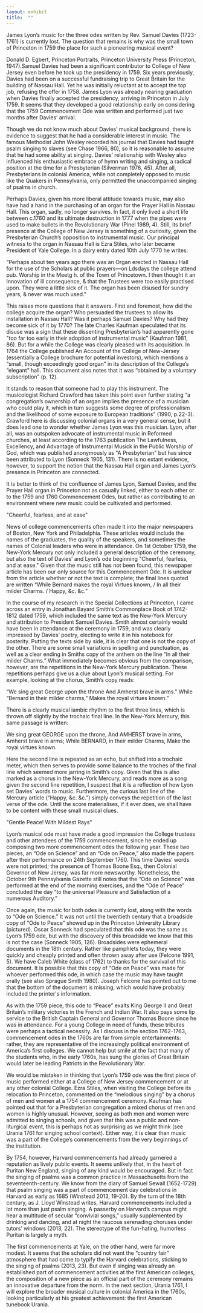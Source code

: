 ```yaml
---
layout: exhibit
title:  ""
---
```


James Lyon’s music for the three odes written by Rev. Samuel Davies (1723-1761) is currently lost. The question that remains is why was the small town of Princeton in 1759 the place for such a pioneering musical event? 

Donald D. Egbert, Princeton Portraits, Princeton University Press (Princeton, 1947).Samuel Davies had been a significant contributor to College of New Jersey even before he took up the presidency in 1759. Six years previously, Davies had been on a successful fundraising trip to Great Britain for the building of Nassau Hall. Yet he was initially reluctant at to accept the top job, refusing the offer in 1758. James Lyon was already nearing graduation when Davies finally accepted the presidency, arriving in Princeton in July 1759. It seems that they developed a good relationship early on considering that the 1759 Commencement Ode was written and performed just two months after Davies’ arrival.

Though we do not know much about Davies’ musical background, there is evidence to suggest that he had a considerable interest in music. The famous Methodist John Wesley recorded his journal that Davies had taught psalm singing to slaves (see Chase 1966, 80), so it is reasonable to assume that he had some ability at singing. Davies’ relationship with Wesley also influenced his enthusiastic embrace of hymn writing and singing, a radical position at the time for a Presbyterian (Silverman 1976, 45). After all, Presbyterians in colonial America, while not completely opposed to music like the Quakers in Pennsylvania, only permitted the unaccompanied singing of psalms in church. 

Perhaps Davies, given his more liberal attitude towards music, may also have had a hand in the purchasing of an organ for the Prayer Hall in Nassau Hall. This organ, sadly, no longer survives. In fact, it only lived a short life between c.1760 and its ultimate destruction in 1777 when the pipes were used to make bullets in the Revolutionary War (Pinel 1989, 4). Still, its brief presence at the College of New Jersey is something of a curiosity, given the Presbyterian Church’s opposition to instrumental music. Our principal witness to the organ in Nassau Hall is Ezra Stiles, who later became President of Yale College. In a dairy entry dated 10th July 1770 he writes:

“Perhaps about ten years ago there was an Organ erected in Nassau Hall for the use of the Scholars at public prayers—on Ldsdays the college attend pub. Worship in the Meetg h. of the Town of Princetown. I then thought it an Innovation of ill consequence, & that the Trustees were too easily practised upon. They were a little sick of it. The organ has been disused for sundry years, & never was much used."  

This raises more questions that it answers. First and foremost, how did the college acquire the organ? Who persuaded the trustees to allow its installation in Nassau Hall? Was it perhaps Samuel Davies? Why had they become sick of it by 1770? The late Charles Kaufman speculated that its disuse was a sign that these dissenting Presbyterian’s had apparently gone "too far too early in their adoption of instrumental music” (Kaufman 1981, 86). But for a while the College was clearly pleased with its acquisition. In 1764 the College published An Account of the College of New-Jersey (essentially a College brochure for potential investors), which mentions a “small, though exceedingly good organ” in its description of the College’s “elegant” hall. This document also notes that it was “obtained by a voluntary subscription” (p. 12).

It stands to reason that someone had to play this instrument. The musicologist Richard Crawford has taken this point even further stating “a congregation’s ownership of an organ implies the presence of a musician who could play it, which in turn suggests some degree of professionalism and the likelihood of some exposure to European traditions” (1990, p.22-3). Crawford here is discussing colonial organs in a very general sense, but it does lead one to wonder whether James Lyon was this musician. Lyon, after all, was an outspoken advocate of instrumental music in Reformed churches, at least according to the 1763 publication The Lawfulness, Excellency, and Advantage of Instrumental Musick in the Public Worship of God, which was published anonymously as "A Presbyterian" but has since been attributed to Lyon (Sonneck 1905, 131). There is no extant evidence, however, to support the notion that the Nassau Hall organ and James Lyon’s presence in Princeton are connected. 

It is better to think of the confluence of James Lyon, Samuel Davies, and the Prayer Hall organ in Princeton not as casually linked, either to each other or to the 1759 and 1760 Commencement Odes, but rather as contributing to an environment where new music could be cultivated and performed. 

"Cheerful, fearless, and at ease"

News of college commencements often made it into the major newspapers of Boston, New York and Philadelphia. These articles would include the names of the graduates, the quality of the speakers, and sometimes the names of Colonial leaders who were in attendance. On 1st October 1759, the New-York Mercury not only included a general description of the ceremony, but also the text of Davies’ and Lyon’s ode beginning "Cheerful, fearless, and at ease." Given that the music still has not been found, this newspaper article has been our only source for this Commencement Ode. It is unclear from the article whether or not the text is complete; the final lines quoted are written “While Bernard makes the royal Virtues known, / In all their milder Charms. / Happy, &c. &c.” 

In the course of my research in the Special Collections at Princeton, I came across an entry in Jonathan Bayard Smith’s Commonplace Book of 1742-1812 dated 1759, which included the same text as the New-York Mercury and attribution to President Samuel Davies. Smith almost certainly would have been in attendance at the ceremony in 1759, and was clearly impressed by Davies’ poetry, electing to write it in his notebook for posterity. Putting the texts side by side, it is clear that one is not the copy of the other. There are some small variations in spelling and punctuation, as well as a clear ending in Smiths copy of the anthem on the line “In all their milder Charms.” What immediately becomes obvious from the comparison, however, are the repetitions in the New-York Mercury publication. These repetitions perhaps give us a clue about Lyon’s musical setting. For example, looking at the chorus, Smith’s copy reads:

“We sing great George upon the throne
And Amherst brave in arms.”
While “Bernard in their milder charms,”
Makes the royal virtues known.”

There is a clearly musical iambic rhythm to the first three lines, which is thrown off slightly by the trochaic final line. In the New-York Mercury, this same passage is written:

We sing great GEORGE upon the throne,
And AMHERST brave in arms,
Amherst brave in arms;
While BERNARD, in their milder Charms,
Make the royal virtues known.

Here the second line is repeated as an echo, but shifted into a trochaic meter, which then serves to provide some balance to the troches of the final line which seemed more jarring in Smith’s copy. Given that this is also marked as a chorus in the New-York Mercury, and reads more as a song given the second line repetition, I suspect that it is a reflection of how Lyon set Davies’ words to music. Furthermore, the curious last line of the Mercury article (“Happy, &c. &c.”) simply conveys the repetition of the last verse of the ode. Until the score materialises, if it ever does, we shall have to be content with these small musical clues. 

"Gentle Peace! With Mildest Rays"

Lyon’s musical ode must have made a good impression the College trustees and other attendees of the 1759 commencement, since he ended up composing two more commencement odes the following year. These two pieces, an “Ode on Science” and an “Ode on Peace,” also made the papers after their performance on 24th September 1760.  This time Davies’ words were not printed; the presence of Thomas Boone Esq., then Colonial Governor of New Jersey, was far more newsworthy. Nonetheless, the October 9th Pennsylvania Gazette still notes that the “Ode on Science” was performed at the end of the morning exercises, and the “Ode of Peace” concluded the day “to the universal Pleasure and Satisfaction of a numerous Auditory.” 

Once again, the music for both odes is currently lost, along with the words to “Ode on Science.” It was not until the twentieth century that a broadside copy of “Ode to Peace” showed up in the Princeton University Library (pictured). Oscar Sonneck had speculated that this ode was the same as Lyon’s 1759 ode, but with the discovery of this broadside we know that this is not the case (Sonneck 1905, 126). Broadsides were ephemeral documents in the 18th century. Rather like pamphlets today, they were quickly and cheaply printed and often thrown away after use (Felcone 1991, 5). We have Caleb White (class of 1762) to thanks for the survival of this document. It is possible that this copy of “Ode on Peace” was made for whoever performed this ode, in which case the music may have taught orally (see also Sprague Smith 1980). Joseph Felcone has pointed out to me that the bottom of the document is missing, which would have probably included the printer's information. 

As with the 1759 piece, this ode to “Peace” exalts King George II and Great Britain’s military victories in the French and Indian War. It also pays some lip service to the British Captain General and Governor Thomas Boone since he was in attendance. For a young College in need of funds, these tributes were perhaps a tactical necessity. As I discuss in the section 1762-1763, commencement odes in the 1760s are far from simple entertainments: rather, they are representative of the increasingly political environment of America’s first colleges. We cannot help but smile at the fact that many of the students who, in the early 1760s, has sung the glories of Great Britain would later be leading Patriots in the Revolutionary War.


We would be mistaken in thinking that Lyon’s 1759 ode was the first piece of music performed either at a College of New Jersey commencement or at any other colonial College. Ezra Stiles, when visiting the College before its relocation to Princeton, commented on the “melodious singing” by a chorus of men and women at a 1754 commencement ceremony. Kaufman has pointed out that for a Presbyterian congregation a mixed chorus of men and women is highly unusual. However, seeing as both men and women were admitted to singing schools, and given that this was a public and non-liturgical event, this is perhaps not as surprising as we might think (see Urania 1761 for singing school context). Either way, it is clear than music was a part of the College’s commencements from the very beginnings of the institution. 

By 1754, however, Harvard commencements had already garnered a reputation as lively public events. It seems unlikely that, in the heart of Puritan New England, singing of any kind would be encouraged. But in fact the singing of psalms was a common practice in Massachusetts from the seventeenth-century. We know from the diary of Samuel Sewall (1652-1729) that psalm singing was a part of commencement day celebrations in Harvard as early as 1685 (Winstead 2013, 19-20). By the turn of the 18th century, as J. Lloyd Winstead writes, Harvard commencements included a lot more than just psalm singing. A passerby on Harvard’s campus might hear a multitude of secular “convivial songs,” usually supplemented by drinking and dancing, and at night the raucous serenading choruses under tutors’ windows (2013, 22). The stereotype of the fun-hating, humorless Puritan is largely a myth. 

The first commencements at Yale, on the other hand, were far more modest. It seems that the scholars did not want the “country fair” atmosphere that had come to typify the Harvard celebrations, sticking to the singing of psalms (2013, 23). But even if singing was already an established part of commencement activities at the first American colleges, the composition of a new piece as an official part of the ceremony remains an innovative departure from the norm. In the next section, Urania 1761, I will explore the broader musical culture in colonial America in the 1760s, looking particularly at his greatest achievement: the first American tunebook Urania. 